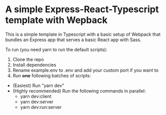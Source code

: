 # A simple Express-React-Typescript template with Wepback

This is a simple template in Typescript with a basic setup of Webpack that bundles an Express app that serves a basic React app with Sass.

To run (you need yarn to run the default scripts):

1. Clone the repo
2. Install dependencies
3. Rename example.env to .env and add your custom port if you want to
4. Run **one** following batches of scripts:

- (Easiest) Run "yarn dev"
- (Highly recommended) Run the following commands in parallel:
  - yarn dev:client
  - yarn dev:server
  - yarn dev:run:server
